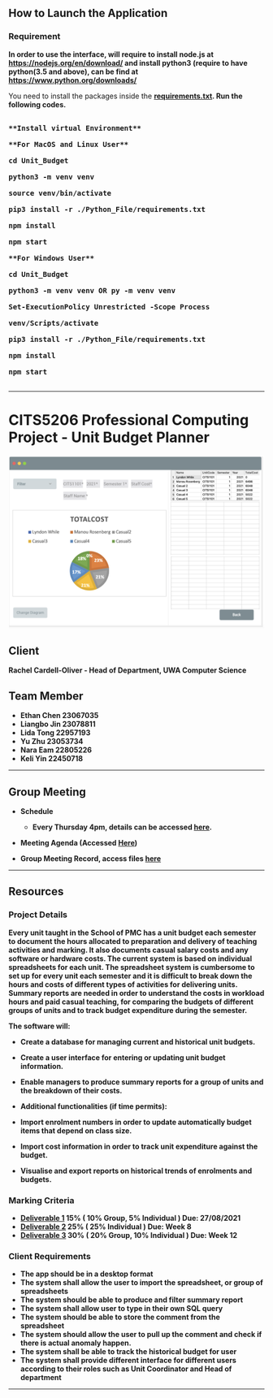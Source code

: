 ## How to Launch the Application

### Requirement 

**In order to use the interface, will require to install node.js at https://nodejs.org/en/download/ and install python3 (require to have python(3.5 and above), can be find at https://www.python.org/downloads/**

You need to install the packages inside the [<b>requirements.txt<b>](./Unit_Budget/Python_File/requirements.txt). Run the following codes.

<pre>

**Install virtual Environment**

**For MacOS and Linux User**

cd Unit_Budget

python3 -m venv venv 

source venv/bin/activate

pip3 install -r ./Python_File/requirements.txt

npm install

npm start

**For Windows User**

cd Unit_Budget

python3 -m venv venv OR py -m venv venv

Set-ExecutionPolicy Unrestricted -Scope Process

venv/Scripts/activate

pip3 install -r ./Python_File/requirements.txt

npm install

npm start

</pre>

<hr>

# CITS5206 Professional Computing Project - Unit Budget Planner

![image info](./Resources/Prototype.png)

## Client
<b>Rachel Cardell-Oliver</b> - Head of Department, UWA Computer Science

## Team Member
- Ethan Chen 23067035
- Liangbo Jin 23078811
- Lida Tong 22957193
- Yu Zhu 23053734
- Nara Eam 22805226
- Keli Yin 22450718

<hr>

## Group Meeting

- Schedule
  - Every <b>Thursday 4pm</b>, details can be accessed [<b>here</b>](./Group_Meeting/Meeting_Record/20210729_Meeting_Minutes).

- Meeting Agenda (Accessed [Here](./Group_Meeting))
- Group Meeting Record, access files [here](./Group_Meeting/Meeting_Record)

<hr>

## Resources

### Project Details

Every unit taught in the School of PMC has a unit budget each semester to document the hours allocated to preparation and delivery of teaching activities and marking. It also documents casual salary costs and any software or hardware costs. The current system is based on individual spreadsheets for each unit. The spreadsheet system is cumbersome to set up for every unit each semester and it is difficult to break down the hours and costs of different types of activities for delivering units. Summary reports are needed in order to understand the costs in workload hours and paid casual teaching, for comparing the budgets of different groups of units and to track budget expenditure during the semester.

The software will:

- Create a database for managing current and historical unit budgets.
- Create a user interface for entering or updating unit budget information.
- Enable managers to produce summary reports for a group of units and the breakdown of their costs.
- Additional functionalities (if time permits):

- Import enrolment numbers in order to update automatically budget items that depend on class size.
- Import cost information in order to track unit expenditure against the budget.
- Visualise and export reports on historical trends of enrolments and budgets.

### Marking Criteria

- [Deliverable 1](./Project_Details/Deliverable_1_Details.docx) 15% ( 10% Group, 5% Individual ) <b>Due: 27/08/2021</b>
- [Deliverable 2](./Project_Details/) 25% ( 25% Individual ) <b>Due: Week 8</b>
- [Deliverable 3](./Project_Details/) 30% ( 20% Group, 10% Individual ) <b>Due: Week 12</b>

### Client Requirements
- The app should be in a desktop format 
- The system shall allow the user to import the spreadsheet, or group of spreadsheets
- The system should be able to produce and filter summary report  
- The system shall allow user to type in their own SQL query
- The system should be able to store the comment from the spreadsheet  
- The system should allow the user to pull up the comment and check if there is actual anomaly happen.
- The system shall be able to track the historical budget for user
- The system shall provide different interface for different users according to their roles such as Unit Coordinator and Head of department



<hr>
